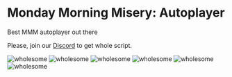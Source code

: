 # Monday Morning Misery: Autoplayer 
Best MMM autoplayer out there

Please, join our [Discord](https://discord.gg/3WdU3buEPn) to get whole script.

![wholesome](https://cdn.discordapp.com/emojis/970597111500505138.webp?size=96&quality=lossless) ![wholesome](https://cdn.discordapp.com/emojis/970597111500505138.webp?size=96&quality=lossless) ![wholesome](https://cdn.discordapp.com/emojis/970597111500505138.webp?size=96&quality=lossless) ![wholesome](https://cdn.discordapp.com/emojis/970597111500505138.webp?size=96&quality=lossless) ![wholesome](https://cdn.discordapp.com/emojis/970597111500505138.webp?size=96&quality=lossless) ![wholesome](https://cdn.discordapp.com/emojis/970597111500505138.webp?size=96&quality=lossless) 
